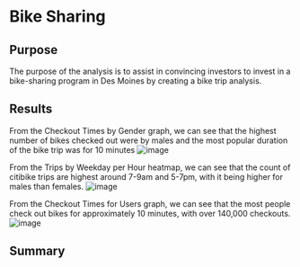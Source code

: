 # Bike Sharing

## Purpose
The purpose of the analysis is to assist in convincing investors to invest in a bike-sharing program in Des Moines by creating a bike trip analysis.

## Results

From the Checkout Times by Gender graph, we can see that the highest number of bikes checked out were by males and the most popular duration of the bike trip was for 10 minutes
![image](https://user-images.githubusercontent.com/108503112/208210287-7a839abc-7ae6-47b9-9d09-235ad0677859.png)

From the Trips by Weekday per Hour heatmap, we can see that the count of citibike trips are highest around 7-9am and 5-7pm, with it being higher for males than females.
![image](https://user-images.githubusercontent.com/108503112/208211098-27f3975d-31e8-4dd4-ad18-38bb65b328b3.png)


From the Checkout Times for Users graph, we can see that the most people check out bikes for approximately 10 minutes, with over 140,000 checkouts.
![image](https://user-images.githubusercontent.com/108503112/208211580-4b325876-f0ab-4b3a-ad4b-88a21e7ec743.png)



## Summary

